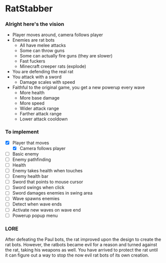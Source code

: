 # RatStabber

### Alright here's the vision

- Player moves around, camera follows player
- Enemies are rat bots
    - All have melee attacks
    - Some can throw guns
    - Some can actually fire guns (they are slower)
    - Fast fuckers
    - Minecraft creeper rats (explode)
- You are defending the real rat
- You attack with a sword
    - Damage scales with speed
- Faithful to the original game, you get a new powerup every wave
    - More health
    - More base damage
    - More speed
    - Wider attack range
    - Farther attack range
    - Lower attack cooldown

### To implement
- [x] Player that moves
    - [x] Camera follows player
- [ ] Basic enemy
- [ ] Enemy pathfinding
- [ ] Health
- [ ] Enemy takes health when touches
- [ ] Enemy health bar
- [ ] Sword that points to mouse cursor
- [ ] Sword swings when click
- [ ] Sword damages enemies in swing area
- [ ] Wave spawns enemies
- [ ] Detect when wave ends
- [ ] Activate new waves on wave end
- [ ] Powerup popup menu

### LORE
After defeating the Paul bots, the rat improved upon the design to create the rat bots. However, the ratbots became evil for a reason and turned against the rat, taking his weapons as well. You have arrived to protect the rat until it can figure out a way to stop the now evil rat bots of its own creation.
